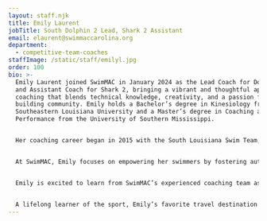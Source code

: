 ```yaml
---
layout: staff.njk
title: Emily Laurent
jobTitle: South Dolphin 2 Lead, Shark 2 Assistant
email: elaurent@swimmaccarolina.org
department:
  - competitive-team-coaches
staffImage: /static/staff/emilyl.jpg
order: 100
bio: >-
  Emily Laurent joined SwimMAC in January 2024 as the Lead Coach for Dolphin 2
  and Assistant Coach for Shark 2, bringing a vibrant and thoughtful approach to
  coaching that blends technical knowledge, creativity, and a passion for
  building community. Emily holds a Bachelor’s degree in Kinesiology from
  Southeastern Louisiana University and a Master’s degree in Coaching and Sports
  Performance from the University of Southern Mississippi.


  Her coaching career began in 2015 with the South Louisiana Swim Team, where she served as Head Age Group Coach and developed a deep commitment to guiding young athletes in both their athletic performance and personal growth. Over the years, Emily has continued to expand her impact through professional development opportunities. She was selected as a 2025 Timothy Welsh ASCA Fellow, a distinction aimed at developing future coach-leaders on and off the deck. The fellowship is centered around the completion of a research project done in the year between ASCA World Clinics with this years topic "Our Greatest Asset: Holding on to Great Coaches-A Coach Sustainability Study." She also participated in USA Swimming’s 2025 Women in Governance program, which identifies, educates, supports and mentors female coaches who wish to be more involved in organizational governance. 


  At SwimMAC, Emily focuses on empowering her swimmers by fostering autonomy and inspiring personal growth. In her role, she helps guide young athletes through key stages of development, preparing them for both team tryouts and lifelong success. Her coaching philosophy is aligned with SwimMAC’s mission to develop champions in and out of the pool, and she is dedicated to mentoring her swimmers in ways that will impact their lives beyond their competitive years.


  Emily is excited to learn from SwimMAC’s experienced coaching team as she works toward her goal of coaching senior-level athletes in the future. She draws inspiration from her mentors, including Dr. Emily Beasley, who encouraged her passion for athletics, and Dr. Bing Athey, who guided her in aquatic sports education. Emily’s favorite advice, “Do something today that your future self will thank you for,” reflects her commitment to continuous growth and self-improvement.


  A lifelong learner of the sport, Emily’s favorite travel destination is Memphis, Tennessee—a place she loved so much that she named her 2.5-year-old Dalmatian, Memphis, after it. For Emily, SwimMAC represents a unique opportunity to build lasting connections within a supportive community, one where she’s excited to help young swimmers reach their full potential.
---
```

